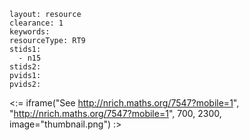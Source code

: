 ````
layout: resource
clearance: 1
keywords:
resourceType: RT9
stids1: 
  - n15
stids2:
pvids1:
pvids2:

````

<:= iframe("See http://nrich.maths.org/7547?mobile=1", "http://nrich.maths.org/7547?mobile=1", 700, 2300, image="thumbnail.png") :>

